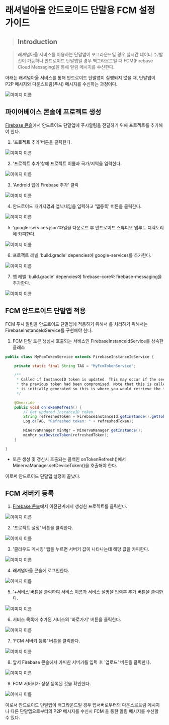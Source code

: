 # 래셔널아울 안드로이드 단말용 FCM 설정 가이드

>## Introduction

> 래셔널아울 서비스를 이용하는 단말앱이 포그라운드일 경우 실시간 데이터 수/발신이 가능하나 안드로이드 단말앱일 경우 백그라운드일 때 FCM(Firebase Cloud Messaging)을 통해 알림 메시지를 수신한다.


아래는 래셔널아울 서비스를 통해 안드로이드 단말앱이 실행되지 않을 때, 단말앱이 P2P 메시지와 다운스트림(푸시) 메시지를 수신하는 과정이다.

![이미지 이름](./img/fcm_overview.png)



## 파이어베이스 콘솔에 프로젝트 생성

[Firebase 콘솔](https://console.firebase.google.com/)에서 안드로이드 단말앱에 푸시알림을 전달하기 위해 프로젝트를 추가해야 한다.

1. '프로젝트 추가'버튼을 클릭한다.

![이미지 이름](./img/add_prj1.png)

2. '프로젝트 추가'창에 프로젝트 이름과 국가/지역을 입력한다.

![이미지 이름](./img/add_prj2.png)

3. 'Android 앱에 Firebase 추가' 클릭

![이미지 이름](./img/add_prj3.png)

4. 안드로이드 패키지명과 앱닉네임을 입력하고 '앱등록' 버튼을 클릭한다.

![이미지 이름](./img/add_prj4.png)

5. 'google-services.json'파일을 다운로드 후 안드로이드 스튜디오 앱루트 디렉토리에 카피한다. 

![이미지 이름](./img/add_prj5.png)


6. 프로젝트 레벨 'build.gradle' depencies에 google-services를 추가한다.

![이미지 이름](./img/add_prj6.png)

7. 앱 레벨 'build.gradle' depencies에 firebase-core와 firebase-messaging을 추가한다.

![이미지 이름](./img/add_prj7.png)


## FCM 안드로이드 단말앱 적용

FCM 푸시 알림을 안드로이드 단말앱에 적용하기 위해서 를 처리하기 위해서는 FirebaseInstanceIdService를 구현해야 한다.

1. FCM 단말 토큰 생성시 호출되는 서비스인 FirebaseInstanceIdService를 상속한 클래스


```java
public class MyFcmTokenService extends FirebaseInstanceIdService {

    private static final String TAG = "MyFcmTokenService";

    /**
     * Called if InstanceID token is updated. This may occur if the security of
     * the previous token had been compromised. Note that this is called when the InstanceID token
     * is initially generated so this is where you would retrieve the token.
     */

    @Override
    public void onTokenRefresh() {
        // Get updated InstanceID token.
        String refreshedToken = FirebaseInstanceId.getInstance().getToken();
        Log.d(TAG, "Refreshed token: " + refreshedToken);

        MinervaManager minMgr = MinervaManager.getInstance();
        minMgr.setDeviceToken(refreshedToken);
    }

}   
```

- 토큰 생성 및 갱신시 호출되는 콜백인 onTokenRefresh()에서 MinervaManager.setDeviceToken()을 호출해야 한다.

이로써 안드로이드 단말앱 설정이 끝났다.

## FCM 서버키 등록

1. [Firebase 콘솔](https://console.firebase.google.com/)에서 이전단계에서 생성한 프로젝트를 클릭한다.

![이미지 이름](./img/add_prj1.png)


2. '프로젝트 설정' 버튼을 클릭한다.

![이미지 이름](./img/server_key_1.png)

3. '클라우드 메시징' 탭을 누르면 서버키 값이 나타나는데 해당 값을 카피한다.

![이미지 이름](./img/server_key_2.png)

4. 래셔널아울 콘솔에 로그인한다.

![이미지 이름](./img/server_key_3.png)

5. '+서비스'버튼을 클릭하여 서비스 이름과 서비스 설명을 입력후 추가 버튼을 클릭한다.

![이미지 이름](./img/server_key_4.png)

6. 서비스 목록에 추가된 서비스의 '바로가기' 버튼을 클릭한다.

![이미지 이름](./img/server_key_5.png)

7. 'FCM 서버키 등록' 버튼을 클릭한다.

![이미지 이름](./img/server_key_6.png)


8. 앞서 Firebase 콘솔에서 카피한 서버키를 입력 후 '업로드' 버튼을 클릭한다.

![이미지 이름](./img/server_key_7.png)

9. FCM 서버키가 정상 등록된 것을 확인한다.

![이미지 이름](./img/server_key_8.png)

이로서 안드로이드 단말앱이 백그라운드일 경우 앱서버로부터의 다운스르트림 메시지나 다른 단말앱으로부터의 P2P 메시지를 수신시 FCM 을 통한 알림 메시지를 수신할 수 있다.